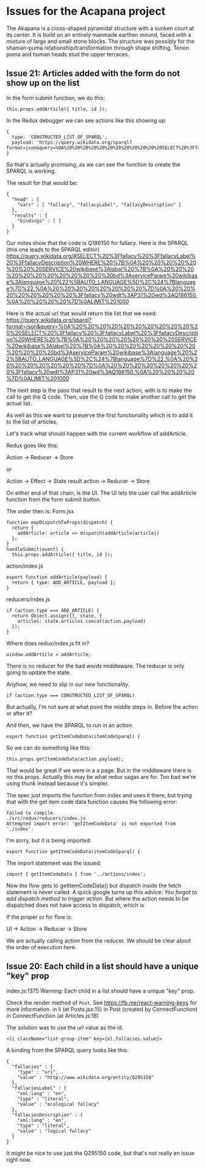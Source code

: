 # Issues for the Acapana project

The Akapana is a cross-shaped pyramidal structure with a sunken court at its center. It is build on an entirely manmade earthen mound, faced with a mixture of large and small stone blocks.  The structure was possibly for the shaman-puma relationship/transformation through shape shifting. Tenon puma and human heads stud the upper terraces.


## Issue 21: Articles added with the form do not show up on the list

In the form submit function, we do this:
```
this.props.addArticle({ title, id });
```

In the Redux debugger we can see actions like this showing up:
```
{
  type: 'CONSTRUCTED_LIST_OF_SPARQL',
  payload: 'https://query.wikidata.org/sparql?format=json&query=%0A%20%20%20%20%20%20%20%20%20%20%20%20SELECT%20%3Ffallacy%20%3FfallacyLabel%20%3FfallacyDescription%20WHERE%20%7B%0A%20%20%20%20%20%20%20%20%20%20%20%20%20%20%20%20SERVICE%20wikibase%3Alabel%20%7B%0A%20%20%20%20%20%20%20%20%20%20%20%20%20%20%20%20%20%20%20%20bd%3AserviceParam%20wikibase%3Alanguage%20%22%5BAUTO_LANGUAGE%5D%2Cen%22.%0A%20%20%20%20%20%20%20%20%20%20%20%20%20%20%20%20%7D%0A%20%20%20%20%20%20%20%20%20%20%20%20%20%20%20%20%3Ffallacy%20wdt%3A%20wd%3A.%0A%20%20%20%20%20%20%20%20%20%20%20%20%7D%0A%20%20%20%20%09%09LIMIT%201000'
}
```

So that's actually promising, as we can see the function to create the SPARQL is working.

The result for that would be:
```
{
  "head" : {
    "vars" : [ "fallacy", "fallacyLabel", "fallacyDescription" ]
  },
  "results" : {
    "bindings" : [ ]
  }
}
```


Our notes show that the code is Q186150 for fallacy.  Here is the SPARQL (this one leads to the SPARQL editor)
https://query.wikidata.org/#SELECT%20%3Ffallacy%20%3FfallacyLabel%20%3FfallacyDescription%20WHERE%20%7B%0A%20%20%20%20%20%20%20%20SERVICE%20wikibase%3Alabel%20%7B%0A%20%20%20%20%20%20%20%20%20%20%20%20bd%3AserviceParam%20wikibase%3Alanguage%20%22%5BAUTO_LANGUAGE%5D%2C%24%7Blanguage%7D%22.%0A%20%20%20%20%20%20%20%20%7D%0A%20%20%20%20%20%20%20%20%3Ffallacy%20wdt%3AP31%20wd%3AQ186150.%0A%20%20%20%20%7D%0ALIMIT%201000

Here is the actual url that would return the list that we need:
https://query.wikidata.org/sparql?format=json&query=%0A%20%20%20%20%20%20%20%20%20%20%20%20SELECT%20%3Ffallacy%20%3FfallacyLabel%20%3FfallacyDescription%20WHERE%20%7B%0A%20%20%20%20%20%20%20%20SERVICE%20wikibase%3Alabel%20%7B%0A%20%20%20%20%20%20%20%20%20%20%20%20bd%3AserviceParam%20wikibase%3Alanguage%20%22%5BAUTO_LANGUAGE%5D%2C%24%7Blanguage%7D%22.%0A%20%20%20%20%20%20%20%20%7D%0A%20%20%20%20%20%20%20%20%3Ffallacy%20wdt%3AP31%20wd%3AQ186150.%0A%20%20%20%20%7D%0ALIMIT%201000


The next step is the pass that result to the next action, with is to make the call to get the Q code.  Then, use the Q code to make another call to get the actual list.

As well as this we want to preserve the first functionality which is to add it to the list of articles.

Let's track what should happen with the current workflow of addArticle.

Redux goes like this:

Action -> Reducer -> Store

or

Action -> Effect -> State result action -> Reducer -> Store


On either end of that chain, is the UI.  The UI lets the user call the addArticle function from the form submit button.

The order then is:
Form.jsx
```
function mapDispatchToProps(dispatch) {
  return {
    addArticle: article => dispatch(addArticle(article))
  };
}
handleSubmit(event) {
  this.props.addArticle({ title, id });
```

action/index.js
```
export function addArticle(payload) {
  return { type: ADD_ARTICLE, payload };
}
```

reducers/index.js
```
if (action.type === ADD_ARTICLE) {
  return Object.assign({}, state, {
    articles: state.articles.concat(action.payload)
  });
}
```

Where does redux/index.js fit in?
```
window.addArticle = addArticle;
```

There is no reducer for the bad words middleware.  The reducer is only going to update the state.

Anyhow, we need to slip in our new functionality.
```
if (action.type === CONSTRUCTED_LIST_OF_SPARQL)
```

But actually, I'm not sure at what point the middle steps in.  Before the action or after it?

And then, we have the SPARQL to run in an action:
```
export function getItemCodeData(itemCodeSparql) {
```

So we can do something like this:
```
this.props.getItemCodeData(action.payload);
```

That would be great if we were in a a page.  But in the middleware there is no this.props.  Actually this may be what redux sagas are for.  Too bad we're using thunk instead because it's simpler.

The spec just imports the function from index and uses it there, but trying that with the get item code data function causes the following error:
```
Failed to compile.
./src/redux/reducers/index.js
Attempted import error: 'getItemCodeData' is not exported from './index'.
```

I'm sorry, but it is being imported:
```
export function getItemCodeData(itemCodeSparql) {
```

The import statement was the issued:
```
import { getItemCodeData } from '../actions/index';
```

Now the flow gets to getItemCodeData() but dispatch inside the fetch statement is never called.  A quick google turns up this advice: *You forgot to add dispatch method to trigger action*.  But where the action needs to be dispatched does not have access to dispatch, which is

If the proper or for flow is:

UI -> Action -> Reducer -> Store


We are actually calling action from the reducer.  We should be clear about the order of execution here.





## Issue 20: Each child in a list should have a unique "key" prop


index.js:1375 Warning: Each child in a list should have a unique "key" prop.

Check the render method of `Post`. See https://fb.me/react-warning-keys for more information.
    in li (at Posts.jsx:15)
    in Post (created by ConnectFunction)
    in ConnectFunction (at Articles.js:18)

The solution was to use the url value as the id.
```
<li className="list-group-item" key={el.fallacies.value}>
```

A binding from the SPARQL query looks like this:
```
{
  "fallacies" : {
    "type" : "uri",
    "value" : "http://www.wikidata.org/entity/Q295150"
  },
  "fallaciesLabel" : {
    "xml:lang" : "en",
    "type" : "literal",
    "value" : "ecological fallacy"
  },
  "fallaciesDescription" : {
    "xml:lang" : "en",
    "type" : "literal",
    "value" : "logical fallacy"
  }
}
```

It might be nice to use just the Q295150 code, but that's not really an issue right now.
